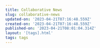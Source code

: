 ```yaml
---
title: Collaborative News
slug: collaborative-news
updated-on: '2023-04-21T07:16:48.559Z'
created-on: '2023-04-21T07:16:48.559Z'
published-on: '2023-04-21T08:01:04.314Z'
layout: '[tags].html'
tags: tags
---
```




